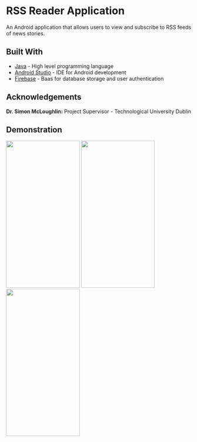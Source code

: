 # RSS Reader Application
An Android application that allows users to view and subscribe to RSS feeds of news stories.  

## Built With
* [Java](https://www.java.com/en/) - High level programming language
* [Android Studio](https://developer.android.com/studio) - IDE for Android development
* [Firebase](https://firebase.google.com/) - Baas for database storage and user authentication

## Acknowledgements
**Dr. Simon McLoughlin:** Project Supervisor - Technological University Dublin

## Demonstration
<img src="https://user-images.githubusercontent.com/58079895/250082742-2f258802-5453-4216-9c59-50f7ae15117f.jpg" width="200" height="400"/> <img src="https://user-images.githubusercontent.com/58079895/250085788-058fea92-b87b-443d-ab04-49626b0d4869.jpg" width="200" height="400"/> <img src="https://user-images.githubusercontent.com/58079895/250082992-12bfb758-0ab5-4e63-a96d-699708e21364.jpg" width="200" height="400"/>
 


